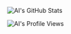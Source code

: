 ![AI's GitHub Stats](https://github-readme-stats.vercel.app/api?username=AIGamesDeveloper&show_icons=true&theme=radical)

![AI's Profile Views](https://komarev.com/ghpvc/?username=AIGamesDeveloper&color=red&label=AI's+Profile+Views)

 
